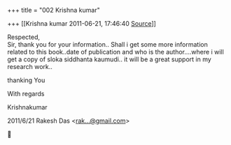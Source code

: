 +++
title = "002 Krishna kumar"

+++
[[Krishna kumar	2011-06-21, 17:46:40 [Source](https://groups.google.com/g/bvparishat/c/ixeLExcrHjQ)]]



  
Respected,  
Sir, thank you for your information.. Shall i get some more information related to this book..date of publication and who is the author....where i will get a copy of sloka siddhanta kaumudi.. it will be a great support in my research work..  
  
thanking You  
  
With regards  
  
Krishnakumar  
  
  
  
  
  
  
  
  
  

2011/6/21 Rakesh Das \<[rak...@gmail.com]()\>



